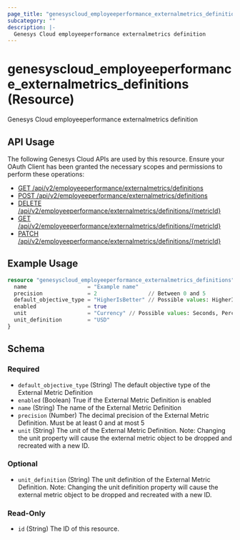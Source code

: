 ```yaml
---
page_title: "genesyscloud_employeeperformance_externalmetrics_definitions Resource - terraform-provider-genesyscloud"
subcategory: ""
description: |-
  Genesys Cloud employeeperformance externalmetrics definition
---
```

# genesyscloud_employeeperformance_externalmetrics_definitions (Resource)

Genesys Cloud employeeperformance externalmetrics definition

## API Usage
The following Genesys Cloud APIs are used by this resource. Ensure your OAuth Client has been granted the necessary scopes and permissions to perform these operations:

* [GET /api/v2/employeeperformance/externalmetrics/definitions](https://developer.genesys.cloud/devapps/api-explorer#get-api-v2-employeeperformance-externalmetrics-definitions)
* [POST /api/v2/employeeperformance/externalmetrics/definitions](https://developer.genesys.cloud/devapps/api-explorer#post-api-v2-employeeperformance-externalmetrics-definitions)
* [DELETE /api/v2/employeeperformance/externalmetrics/definitions/{metricId}](https://developer.genesys.cloud/devapps/api-explorer#delete-api-v2-employeeperformance-externalmetrics-definitions--metricId-)
* [GET /api/v2/employeeperformance/externalmetrics/definitions/{metricId}](https://developer.genesys.cloud/devapps/api-explorer#get-api-v2-employeeperformance-externalmetrics-definitions--metricId-)
* [PATCH /api/v2/employeeperformance/externalmetrics/definitions/{metricId}](https://developer.genesys.cloud/devapps/api-explorer#patch-api-v2-employeeperformance-externalmetrics-definitions--metricId-)

## Example Usage

```terraform
resource "genesyscloud_employeeperformance_externalmetrics_definitions" "example_externalmetrics_definition" {
  name                   = "Example name"
  precision              = 2                // Between 0 and 5
  default_objective_type = "HigherIsBetter" // Possible values: HigherIsBetter, LowerIsBetter, TargetArea
  enabled                = true
  unit                   = "Currency" // Possible values: Seconds, Percent, Number, Currency
  unit_definition        = "USD"
}
```

<!-- schema generated by tfplugindocs -->
## Schema

### Required

- `default_objective_type` (String) The default objective type of the External Metric Definition
- `enabled` (Boolean) True if the External Metric Definition is enabled
- `name` (String) The name of the External Metric Definition
- `precision` (Number) The decimal precision of the External Metric Definition. Must be at least 0 and at most 5
- `unit` (String) The unit of the External Metric Definition. Note: Changing the unit property will cause the external metric object to be dropped and recreated with a new ID.

### Optional

- `unit_definition` (String) The unit definition of the External Metric Definition. Note: Changing the unit definition property will cause the external metric object to be dropped and recreated with a new ID.

### Read-Only

- `id` (String) The ID of this resource.


